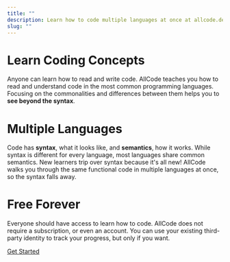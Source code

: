 ```yaml
---
title: ""
description: Learn how to code multiple languages at once at allcode.dev.
slug: ""
---
```


# Learn Coding Concepts

Anyone can learn how to read and write code.
AllCode teaches you how to read and understand code in the most common programming languages.
Focusing on the commonalities and differences between them helps you to <strong>see beyond the syntax</strong>.

# Multiple Languages

Code has **syntax**, what it looks like, and **semantics**, how it works.
While syntax is different for every language, most languages share common semantics.
New learners trip over syntax because it's all new!
AllCode walks you through the same functional code in multiple languages at once, so the syntax falls away.

# Free Forever

Everyone should have access to learn how to code.
AllCode does not require a subscription, or even an account.
You can use your existing third-party identity to track your progress, but only if you want.

<a href="/learn/" class="get-started-button">Get Started</a>
